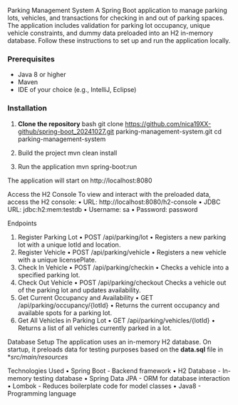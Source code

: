 Parking Management System
A Spring Boot application to manage parking
lots, vehicles, and transactions for checking in
and out of parking spaces. The application
includes validation for parking lot occupancy,
unique vehicle constraints, and dummy data
preloaded into an H2 in-memory database.
Follow these instructions to set up and run the
application locally.

### Prerequisites
- Java 8 or higher
- Maven
- IDE of your choice (e.g., IntelliJ, Eclipse)
### Installation
1. **Clone the repository**
bash
git clone https://github.com/nica19XX-github/spring-boot_20241027.git
parking-management-system.git
cd parking-management-system

2. Build the project
mvn clean install

4. Run the application
mvn spring-boot:run

The application will start on http://localhost:8080

Access the H2 Console
To view and interact with the preloaded data,
access the H2 console:
	 •	 URL: http://localhost:8080/h2-console
	 •	 JDBC URL: jdbc:h2:mem:testdb
	 •	 Username: sa
	 •	 Password: password

Endpoints
1. Register Parking Lot
	 •	 POST /api/parking/lot
	 •	 Registers a new parking lot with a unique lotId and location.
2. Register Vehicle
	 •	 POST /api/parking/vehicle
	 •	 Registers a new vehicle with a unique licensePlate.
3. Check In Vehicle
	 •	 POST /api/parking/checkin
	 •	 Checks a vehicle into a specified parking lot.
4. Check Out Vehicle
	 •	 POST /api/parking/checkout
Checks a vehicle out of the parking lot and updates availability.
6. Get Current Occupancy and Availability
	 •	 GET /api/parking/occupancy/{lotId}
	 •	 Returns the current occupancy and available spots for a parking lot.
7. Get All Vehicles in Parking Lot
	 •	 GET /api/parking/vehicles/{lotId}
	 •	 Returns a list of all vehicles currently parked in a lot.

Database Setup
The application uses an in-memory H2
database. On startup, it preloads data for
testing purposes based on the **data.sql** file in **src/main/resources*

Technologies Used
	 •	 Spring Boot - Backend framework
	 •	 H2 Database - In-memory testing
database
	 •	 Spring Data JPA - ORM for database interaction
	 •	 Lombok - Reduces boilerplate code
for model classes
	 •	 Java8 - Programming language
